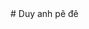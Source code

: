 <!DOCTYPE html>
<html lang="vi">
<head>
<meta charset="utf-8">
<meta name="viewport" content="width=device-width, initial-scale=1.0, shrink-to-fit=no">
<title>E2BET Trang Chính Thức | Đăng Ký & Đăng Nhập E2BET</title>
<meta name="dc.title" content="E2BET Trang Chính Thức | Đăng Ký & Đăng Nhập E2BET">
<meta name="description" content="E2BET có hệ thống bảo mật thông tin người dùng với công nghệ bảo mật tiên tiến nhất hiện nay. Hệ thống bảo mật của E2BET đã được GEOTRUST xác nhận an toàn, đảm bảo rằng mọi giao dịch và dữ liệu cá nhân của người chơi đều được bảo vệ an toàn trước các mối đe dọa từ bên ngoài. Đăng ký vào chơi ngay.">
<meta name="keywords" content="E2BET Trang Chính Thức | Đăng Ký & Đăng Nhập E2BET">
<meta name="robots" content="index, follow">
# Duy anh pê đê
